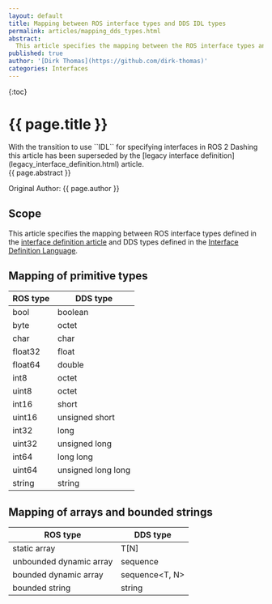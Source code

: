 ```yaml
---
layout: default
title: Mapping between ROS interface types and DDS IDL types
permalink: articles/mapping_dds_types.html
abstract:
  This article specifies the mapping between the ROS interface types and the DDS types.
published: true
author: '[Dirk Thomas](https://github.com/dirk-thomas)'
categories: Interfaces
---
```


{:toc}

# {{ page.title }}

<div class="alert alert-warning" markdown="1">
With the transition to use ``IDL`` for specifying interfaces in ROS 2 Dashing this article has been superseded by the [legacy interface definition](legacy_interface_definition.html) article.
</div>

<div class="abstract" markdown="1">
{{ page.abstract }}
</div>

Original Author: {{ page.author }}

## Scope

This article specifies the mapping between ROS interface types defined in the [interface definition article](interface_definition.html) and DDS types defined in the [Interface Definition Language](https://www.omg.org/spec/IDL/3.5).

## Mapping of primitive types

| ROS type | DDS type           |
| -------- | ------------------ |
| bool     | boolean            |
| byte     | octet              |
| char     | char               |
| float32  | float              |
| float64  | double             |
| int8     | octet              |
| uint8    | octet              |
| int16    | short              |
| uint16   | unsigned short     |
| int32    | long               |
| uint32   | unsigned long      |
| int64    | long long          |
| uint64   | unsigned long long |
| string   | string             |

## Mapping of arrays and bounded strings

| ROS type                | DDS type       |
| ----------------------- | -------------- |
| static array            | T\[N\]         |
| unbounded dynamic array | sequence<T>    |
| bounded dynamic array   | sequence<T, N> |
| bounded string          | string<N>      |
